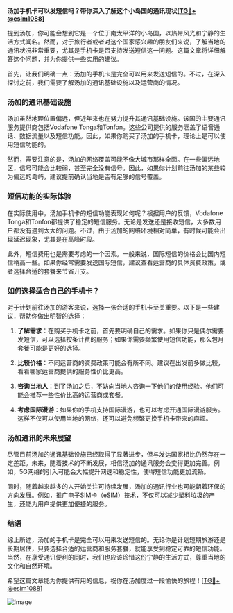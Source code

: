 **汤加手机卡可以发短信吗？带你深入了解这个小岛国的通讯现状[[TG💪+ @esim1088](https://t.me/s/esim1088)]**

提到汤加，你可能会想到它是一个位于南太平洋的小岛国，以热带风光和宁静的生活方式闻名。然而，对于旅行者或者对这个国家感兴趣的朋友们来说，了解当地的通讯状况非常重要，尤其是手机卡是否支持发送短信这一问题。这篇文章将详细解答这个问题，并为你提供一些实用的建议。

首先，让我们明确一点：汤加的手机卡是完全可以用来发送短信的。不过，在深入探讨之前，我们需要了解汤加的通讯基础设施以及运营商的情况。

### 汤加的通讯基础设施

汤加虽然地理位置偏远，但近年来也在努力提升其通讯基础设施。该国的主要通讯服务提供商包括Vodafone Tonga和Tonfon。这些公司提供的服务涵盖了语音通话、数据流量以及短信功能。因此，如果你购买了汤加的手机卡，理论上是可以使用短信功能的。

然而，需要注意的是，汤加的网络覆盖可能不像大城市那样全面。在一些偏远地区，信号可能会比较弱，甚至完全没有信号。因此，如果你计划前往汤加的某些较为偏远的岛屿，建议提前确认当地是否有足够的信号覆盖。

### 短信功能的实际体验

在实际使用中，汤加手机卡的短信功能表现如何呢？根据用户的反馈，Vodafone Tonga和Tonfon都提供了稳定的短信服务。无论是发送还是接收短信，大多数用户都没有遇到太大的问题。不过，由于汤加的网络环境相对简单，有时候可能会出现延迟现象，尤其是在高峰时段。

此外，短信费用也是需要考虑的一个因素。一般来说，国际短信的价格会比国内短信稍高一些。如果你经常需要发送国际短信，建议查看运营商的具体资费政策，或者选择合适的套餐来节省开支。

### 如何选择适合自己的手机卡？

对于计划前往汤加的游客来说，选择一张合适的手机卡至关重要。以下是一些建议，帮助你做出明智的选择：

1. **了解需求**：在购买手机卡之前，首先要明确自己的需求。如果你只是偶尔需要发短信，可以选择按条计费的服务；如果你需要频繁使用短信功能，那么包月套餐可能是更好的选择。

2. **比较价格**：不同运营商的资费政策可能会有所不同。建议在出发前多做比较，看看哪家运营商提供的服务性价比更高。

3. **咨询当地人**：到了汤加之后，不妨向当地人咨询一下他们的使用经验。他们可能会推荐一些性价比高的运营商或套餐。

4. **考虑国际漫游**：如果你的手机支持国际漫游，也可以考虑开通国际漫游服务。这样不仅可以使用当地的网络，还可以避免频繁更换手机卡带来的麻烦。

### 汤加通讯的未来展望

尽管目前汤加的通讯基础设施已经取得了显著进步，但与发达国家相比仍然存在一定差距。未来，随着技术的不断发展，相信汤加的通讯服务会变得更加完善。例如，5G网络的引入可能会大幅提升网速和稳定性，使得短信功能更加流畅。

同时，随着越来越多的人开始关注可持续发展，汤加的通讯行业也可能朝着环保的方向发展。例如，推广电子SIM卡（eSIM）技术，不仅可以减少塑料垃圾的产生，还能为用户提供更加便捷的服务。

### 结语

综上所述，汤加的手机卡是完全可以用来发送短信的。无论你是计划短期旅游还是长期居住，只要选择合适的运营商和服务套餐，就能享受到稳定可靠的短信功能。当然，在享受通讯便利的同时，我们也应该珍惜这份宁静的生活方式，尊重当地的文化和自然环境。

希望这篇文章能为你提供有用的信息，祝你在汤加度过一段愉快的旅程！[[TG💪+ @esim1088](https://t.me/s/esim1088)] 

![Image](https://i.postimg.cc/4NQfJmqS/Snipaste-2025-05-13-00-14-12.png)
